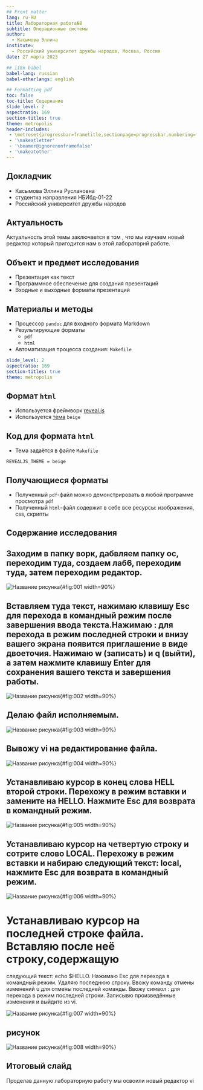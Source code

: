 ```yaml
---
## Front matter
lang: ru-RU
title: Лабораторная работа№8
subtitle: Операционные системы
author:
  - Касымова Эллина
institute:
  - Российский университет дружбы народов, Москва, Россия
date: 27 марта 2023

## i18n babel
babel-lang: russian
babel-otherlangs: english

## Formatting pdf
toc: false
toc-title: Содержание
slide_level: 2
aspectratio: 169
section-titles: true
theme: metropolis
header-includes:
 - \metroset{progressbar=frametitle,sectionpage=progressbar,numbering=fraction}
 - '\makeatletter'
 - '\beamer@ignorenonframefalse'
 - '\makeatother'
---
```



## Докладчик

  * Касымова Эллина Руслановна
  * студентка направления НБИбд-01-22
  * Российский университет дружбы народов


## Актуальность

Актуальность этой темы заключается в том , что мы изучаем новый редактор который пригодится нам в этой лабораторнй работе. 

## Объект и предмет исследования

- Презентация как текст
- Программное обеспечение для создания презентаций
- Входные и выходные форматы презентаций


## Материалы и методы

- Процессор `pandoc` для входного формата Markdown
- Результирующие форматы
	- `pdf`
	- `html`
- Автоматизация процесса создания: `Makefile`


```yaml
slide_level: 2
aspectratio: 169
section-titles: true
theme: metropolis
```

## Формат `html`

- Используется фреймворк [reveal.js](https://revealjs.com/)
- Используется [тема](https://revealjs.com/themes/) `beige`

## Код для формата `html`

- Тема задаётся в файле `Makefile`

```make
REVEALJS_THEME = beige 
```


## Получающиеся форматы

- Полученный `pdf`-файл можно демонстрировать в любой программе просмотра `pdf`
- Полученный `html`-файл содержит в себе все ресурсы: изображения, css, скрипты


## Содержание исследования

## Заходим в папку ворк, дабвляем папку ос, переходим туда, создаем лаб6, переходим туда, затем переходим редактор.

![Название рисунка](image/1.png){#fig:001 width=90%}

## Вставляем туда текст, нажимаю клавишу Esc для перехода в командный режим после завершения ввода текста.Нажимаю : для перехода в режим последней строки и внизу вашего экрана появится приглашение в виде двоеточия. Нажимаю w (записать) и q (выйти), а затем нажмите клавишу Enter для сохранения вашего текста и завершения работы.

![Название рисунка](image/2.png){#fig:002 width=90%}

## Делаю файл исполняемым.

![Название рисунка](image/3.png){#fig:003 width=90%}

## Вывожу vi на редактирование файла.

![Название рисунка](image/4.png){#fig:004 width=90%}

## Устанавливаю курсор в конец слова HELL второй строки. Перехожу в режим вставки и замените на HELLO. Нажмите Esc для возврата в командный режим.

![Название рисунка](image/6.png){#fig:005 width=90%}

## Устанавливаю курсор на четвертую строку и сотрите слово LOCAL. Перехожу в режим вставки и набираю следующий текст: local, нажмите Esc для возврата в командный режим.

![Название рисунка](image/7.png){#fig:006 width=90%}

# Устанавливаю курсор на последней строке файла. Вставляю после неё строку,содержащую
следующий текст: echo $HELLO. Нажимаю Esc для перехода в командный режим. Удаляю последнюю строку. Ввожу команду отмены изменений u для отмены последней команды. Ввожу символ : для перехода в режим последней строки. Записывю произведённые
изменения и выйдите из vi.

![Название рисунка](image/8.png){#fig:007 width=90%}
 
## рисунок 

![Название рисунка](image/9.png){#fig:008 width=90%}


## Итоговый слайд

Проделав данную лабораторную работу мы освоили новый редактор vi


